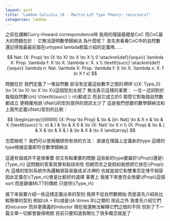 ```yaml
---
layout: post
title: "Lambda Calculus (8 - Martin-Löf Type Theory: recursors)"
categories: lambda
---
```


之前在講解Curry-Howard correspondence時
我用的理論基礎是CoC
而CoC最大的問題在於：
它無法證明數學歸納法
為什麼呢？
首先來看看CoC中的自然數
還記得我最最前面在untyped lambda那篇介紹的定義嗎......

$$
Nat: (X: Prop) \to (X \to X) \to X \to X \\
0 \stackrel{def}{\equiv} \lambda X: Prop. \lambda f: X \to X. \lambda x: X. x \\
\texttt{succ} \stackrel{def}{\equiv} \lambda n: Nat. \lambda X: Prop. \lambda f: X \to X. \lambda x: X. f (n X f x)
$$

問題在於
我們定義了一堆自然數
卻沒有定義這些數字之間的*關係*
\\((X: Type_0) \to (X \to X) \to X \to X\\)這個型別太弱了
無法表示這樣的事實：
一旦一述詞對於每個自然數\\(n\\)
\\(\texttt{succ} \\: n\\)都成立
而且它成立於0
那麼它對每個自然數都成立
更精確地說
\\(Nat\\)的型別提供的資訊太少了
這是我們想要的數學歸納法和上面所定義\\(Nat\\)型別的比較：

$$
\begin{array}{lllllllllll}
(X: Prop \to Prop) & \to & ((n: Nat) \to & X n & \to & X (\texttt{succ} \\: n) & ) & \to & X 0 & \to (X: Nat) \to X n \\
(X: Prop)          & \to & (             & X   & \to & X                       & ) & \to & X   & \to X
\end{array}
$$

怎麼辦呢？
我們可以使用醜陋但有效的方法：
直接在理論上定義新的type
這樣的type根據定義即符合數學歸納法

這邊有個或許不是很重要
但又有點重要的問題
這些新的type要屬於\\(Prop\\)還是\\(Type_n\\)
這問題的答案其實有點技術性
但總而言之是假如我想把它放在\\(Prop\\)內
這樣的型別系統作為邏輯很容易變成*反古典*的
也就是說它和雙重否定律不相容
因此定義在\\(Type_n\\)會是比較好的選擇
事實上
我接下來會完全捨棄\\(Prop\\)這個sort
而是跟循MLTT的傳統
只提供\\(Type_n\\)

接下來我要介紹一些這樣定義出來的型別
我將不從自然數開始
而是首先介紹些比較簡單的型別
例如\\(A + B\\)或是\\(A \times B\\)之類的
除此之外
我會先介紹它們的recursor
而非更廣義的inductor
現在我還無法解釋它們之間的不同
但到了下一篇文章一切都會變得明朗
目前只要知道我簡化了很多概念就是了
